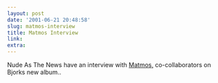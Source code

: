 ```yaml
---
layout: post
date: '2001-06-21 20:48:58'
slug: matmos-interview
title: Matmos Interview
link: 
extra: 
---
```


Nude As The News have an interview with [Matmos,](http://www.nudeasthenews.com/sections/features/qanda/story/062001aaa.html) co-collaborators on Bjorks new album..
